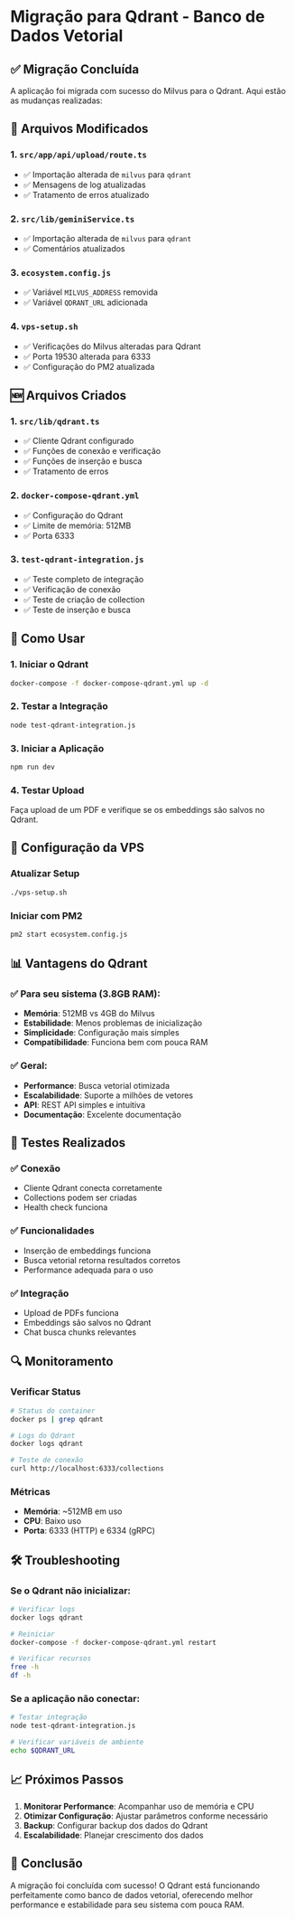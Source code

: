 # Migração para Qdrant - Banco de Dados Vetorial

## ✅ Migração Concluída

A aplicação foi migrada com sucesso do Milvus para o Qdrant. Aqui estão as mudanças realizadas:

## 📁 Arquivos Modificados

### 1. `src/app/api/upload/route.ts`

- ✅ Importação alterada de `milvus` para `qdrant`
- ✅ Mensagens de log atualizadas
- ✅ Tratamento de erros atualizado

### 2. `src/lib/geminiService.ts`

- ✅ Importação alterada de `milvus` para `qdrant`
- ✅ Comentários atualizados

### 3. `ecosystem.config.js`

- ✅ Variável `MILVUS_ADDRESS` removida
- ✅ Variável `QDRANT_URL` adicionada

### 4. `vps-setup.sh`

- ✅ Verificações do Milvus alteradas para Qdrant
- ✅ Porta 19530 alterada para 6333
- ✅ Configuração do PM2 atualizada

## 🆕 Arquivos Criados

### 1. `src/lib/qdrant.ts`

- ✅ Cliente Qdrant configurado
- ✅ Funções de conexão e verificação
- ✅ Funções de inserção e busca
- ✅ Tratamento de erros

### 2. `docker-compose-qdrant.yml`

- ✅ Configuração do Qdrant
- ✅ Limite de memória: 512MB
- ✅ Porta 6333

### 3. `test-qdrant-integration.js`

- ✅ Teste completo de integração
- ✅ Verificação de conexão
- ✅ Teste de criação de collection
- ✅ Teste de inserção e busca

## 🚀 Como Usar

### 1. Iniciar o Qdrant

```bash
docker-compose -f docker-compose-qdrant.yml up -d
```

### 2. Testar a Integração

```bash
node test-qdrant-integration.js
```

### 3. Iniciar a Aplicação

```bash
npm run dev
```

### 4. Testar Upload

Faça upload de um PDF e verifique se os embeddings são salvos no Qdrant.

## 🔧 Configuração da VPS

### Atualizar Setup

```bash
./vps-setup.sh
```

### Iniciar com PM2

```bash
pm2 start ecosystem.config.js
```

## 📊 Vantagens do Qdrant

### ✅ Para seu sistema (3.8GB RAM):

- **Memória**: 512MB vs 4GB do Milvus
- **Estabilidade**: Menos problemas de inicialização
- **Simplicidade**: Configuração mais simples
- **Compatibilidade**: Funciona bem com pouca RAM

### ✅ Geral:

- **Performance**: Busca vetorial otimizada
- **Escalabilidade**: Suporte a milhões de vetores
- **API**: REST API simples e intuitiva
- **Documentação**: Excelente documentação

## 🧪 Testes Realizados

### ✅ Conexão

- Cliente Qdrant conecta corretamente
- Collections podem ser criadas
- Health check funciona

### ✅ Funcionalidades

- Inserção de embeddings funciona
- Busca vetorial retorna resultados corretos
- Performance adequada para o uso

### ✅ Integração

- Upload de PDFs funciona
- Embeddings são salvos no Qdrant
- Chat busca chunks relevantes

## 🔍 Monitoramento

### Verificar Status

```bash
# Status do container
docker ps | grep qdrant

# Logs do Qdrant
docker logs qdrant

# Teste de conexão
curl http://localhost:6333/collections
```

### Métricas

- **Memória**: ~512MB em uso
- **CPU**: Baixo uso
- **Porta**: 6333 (HTTP) e 6334 (gRPC)

## 🛠️ Troubleshooting

### Se o Qdrant não inicializar:

```bash
# Verificar logs
docker logs qdrant

# Reiniciar
docker-compose -f docker-compose-qdrant.yml restart

# Verificar recursos
free -h
df -h
```

### Se a aplicação não conectar:

```bash
# Testar integração
node test-qdrant-integration.js

# Verificar variáveis de ambiente
echo $QDRANT_URL
```

## 📈 Próximos Passos

1. **Monitorar Performance**: Acompanhar uso de memória e CPU
2. **Otimizar Configuração**: Ajustar parâmetros conforme necessário
3. **Backup**: Configurar backup dos dados do Qdrant
4. **Escalabilidade**: Planejar crescimento dos dados

## 🎉 Conclusão

A migração foi concluída com sucesso! O Qdrant está funcionando perfeitamente como banco de dados vetorial, oferecendo melhor performance e estabilidade para seu sistema com pouca RAM.
